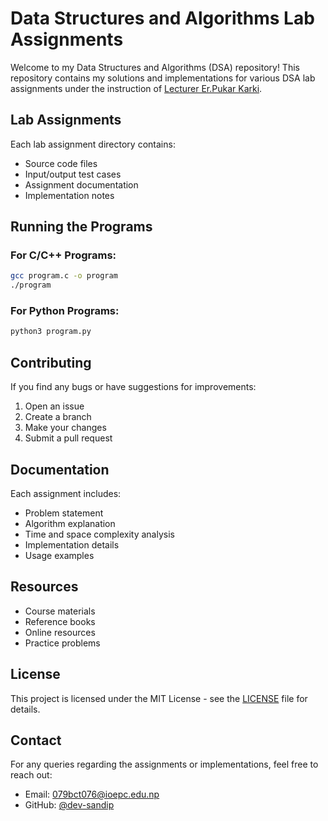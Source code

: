 # Data Structures and Algorithms Lab Assignments

Welcome to my Data Structures and Algorithms (DSA) repository! This repository contains my solutions and implementations for various DSA lab assignments under the instruction of [Lecturer Er.Pukar Karki](https://karkipukar.com.np/).

## Lab Assignments

Each lab assignment directory contains:
- Source code files
- Input/output test cases
- Assignment documentation
- Implementation notes

## Running the Programs

### For C/C++ Programs:
```bash
gcc program.c -o program
./program
```

### For Python Programs:
```bash
python3 program.py
```

## Contributing

If you find any bugs or have suggestions for improvements:
1. Open an issue
2. Create a branch
3. Make your changes
4. Submit a pull request

## Documentation

Each assignment includes:
- Problem statement
- Algorithm explanation
- Time and space complexity analysis
- Implementation details
- Usage examples

## Resources

- Course materials
- Reference books
- Online resources
- Practice problems

## License

This project is licensed under the MIT License - see the [LICENSE](LICENSE) file for details.

## Contact

For any queries regarding the assignments or implementations, feel free to reach out:
- Email: 079bct076@ioepc.edu.np
- GitHub: [@dev-sandip](https://github.com/dev-sandip)
